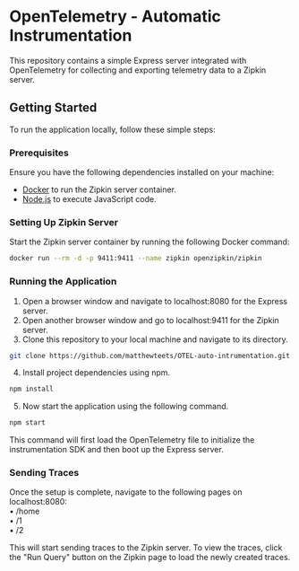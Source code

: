 # OpenTelemetry - Automatic Instrumentation

This repository contains a simple Express server integrated with OpenTelemetry for collecting and exporting telemetry data to a Zipkin server.

## Getting Started

To run the application locally, follow these simple steps:

### Prerequisites

Ensure you have the following dependencies installed on your machine:

- [Docker](https://www.docker.com/) to run the Zipkin server container.
- [Node.js](https://nodejs.org/) to execute JavaScript code.

### Setting Up Zipkin Server

Start the Zipkin server container by running the following Docker command:

```bash
docker run --rm -d -p 9411:9411 --name zipkin openzipkin/zipkin
```

### Running the Application
1. Open a browser window and navigate to localhost:8080 for the Express server.
2. Open another browser window and go to localhost:9411 for the Zipkin server.
3. Clone this repository to your local machine and navigate to its directory.

```bash
git clone https://github.com/matthewteets/OTEL-auto-intrumentation.git
```
4. Install project dependencies using npm.
```bash
npm install
```
5. Now start the application using the following command.
```bash
npm start
```
This command will first load the OpenTelemetry file to initialize the instrumentation SDK and then boot up the Express server.

### Sending Traces
Once the setup is complete, navigate to the following pages on localhost:8080: <br>
• /home <br>
• /1 <br>
• /2 <br>

This will start sending traces to the Zipkin server. To view the traces, click the "Run Query" button on the Zipkin page to load the newly created traces.

